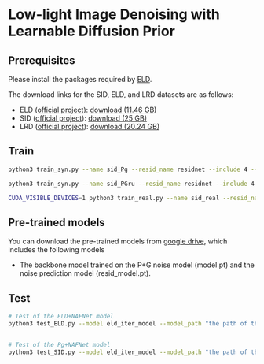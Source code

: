 
# Low-light Image Denoising with Learnable Diffusion Prior

## Prerequisites
Please install the packages required by [ELD](https://github.com/Vandermode/ELD).

The download links for the SID, ELD, and LRD datasets are as follows:

- ELD ([official project](https://github.com/Vandermode/ELD)): [download (11.46 GB)](https://drive.google.com/file/d/13Ge6-FY9RMPrvGiPvw7O4KS3LNfUXqEX/view?usp=sharing)  
- SID ([official project](https://github.com/cchen156/Learning-to-See-in-the-Dark)):  [download (25 GB)](https://storage.googleapis.com/isl-datasets/SID/Sony.zip)
- LRD ([official project](https://github.com/fengzhang427/LRD)):  [download (20.24 GB)]()


## Train


```bash
python3 train_syn.py --name sid_Pg --resid_name residnet --include 4 --noise P+g --model eld_iter_model --with_photon --adaptive_res_and_x0 --iter_num 2 --epoch 300 --auxloss --concat_origin --continuous_noise --adaptive_loss

python3 train_syn.py --name sid_PGru --resid_name residnet --include 4 --noise P+G+r+u --model eld_iter_model --with_photon --adaptive_res_and_x0 --iter_num 2 --epoch 300 --auxloss --concat_origin --continuous_noise --adaptive_loss

CUDA_VISIBLE_DEVICES=1 python3 train_real.py --name sid_real --resid_name residnet --model eld_iter_model --with_photon --adaptive_res_and_x0 --iter_num 2 --epoch 300 --auxloss --concat_origin --adaptive_loss
```


## Pre-trained models
You can download the pre-trained models from [google drive](https://drive.google.com/drive/my-drive), which includes the following models 
- The backbone model trained on the P+G noise model (model.pt) and the noise prediction model (resid_model.pt).

## Test

```bash
# Test of the ELD+NAFNet model
python3 test_ELD.py --model eld_iter_model --model_path "the path of the ckpt" --include 4 --with_photon --adaptive_res_and_x0 -r --iter_num 2 --netG naf2 --concat_origin --resid_model_path "the path of the ckpt"


# Test of the Pg+NAFNet model
python3 test_SID.py --model eld_iter_model --model_path "the path of the ckpt" --include 4 --with_photon --adaptive_res_and_x0 -r --iter_num 2 --netG naf2 --concat_origin --resid_model_path "the path of the ckpt"
```
